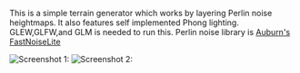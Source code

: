 This is a simple terrain generator which works by layering Perlin noise heightmaps.
It also features self implemented Phong lighting.
GLEW,GLFW,and GLM is needed to run this.
Perlin noise library is [Auburn's FastNoiseLite](https://github.com/Auburn/FastNoiseLite) 

![Screenshot 1:](https://github.com/RahulKA-RAE/ProceduralTerrainGeneration/blob/main/Screenshots/Example%201.png)
![Screenshot 2:](https://github.com/RahulKA-RAE/ProceduralTerrainGeneration/blob/main/Screenshots/Example%202.png)